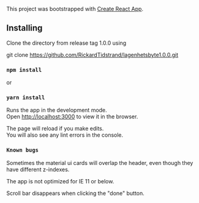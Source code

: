 This project was bootstrapped with [Create React App](https://github.com/facebook/create-react-app).

## Installing

Clone the directory from release tag 1.0.0 using

git clone https://github.com/RickardTidstrand/lagenhetsbyte1.0.0.git


### `npm install`

or

### `yarn install`

Runs the app in the development mode.<br>
Open [http://localhost:3000](http://localhost:3000) to view it in the browser.

The page will reload if you make edits.<br>
You will also see any lint errors in the console.

### `Known bugs`

Sometimes the material ui cards will overlap the header, even though they have different z-indexes.

The app is not optimized for IE 11 or below.

Scroll bar disappears when clicking the "done" button.
